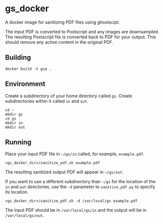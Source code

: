 # gs_docker
A docker image for sanitizing PDF files using ghostscipt.

The input PDF
is converted to Postscript and any images are downsampled.  The resulting
Postscript file is converted back to PDF for your output.  This should
remove any active content in the original PDF.

## Building
```
docker build -t gsa .
```
## Environment
Create a subdirectory of your home directory called `gs`.  Create subdirectories
within it called `in` and `out`.
```
cd ~
mkdir gs
cd gs
mkdir in
mkdir out
```
## Running
Place your input PDF file in `~/gs/in` called, for example,
`example.pdf`.
```
<gs_docker_dir>/sanitize_pdf.sh example.pdf
```
The resulting sanitized output PDF will appear in `~/gs/out`.

If you want to use a different subdirectory than `~/gs` for the location
of the `in` and `out` directories, use the `-d` parameter to `sanitize_pdf.py`
to specify its location.
```
<gs_docker_dir>/sanitize_pdf.sh -d /var/local/gs example.pdf
```
The input PDF should be in `/var/local/gs/in` and the output will be in
`/var/local/gs/out`.



